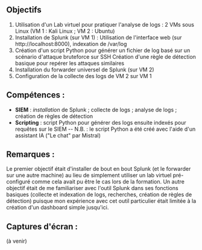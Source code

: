 
## Objectifs
1. Utilisation d'un Lab virtuel pour pratiquer l'analyse de logs : 2 VMs sous Linux (VM 1 : Kali Linux ; VM 2 : Ubuntu)
2. Installation de Splunk (sur VM 1) : Utilisation de l'interface web (sur http://localhost:8000), indexation de /var/log
3. Création d'un script Python pour générer un fichier de log basé sur un scénario d'attaque bruteforce sur SSH
   Création d'une règle de détection basique pour repérer les attaques similaires
5. Installation du forwarder universel de Splunk (sur VM 2)
6. Configuration de la collecte des logs de VM 2 sur VM 1


## Compétences :
- **SIEM** : *installation* de Splunk ; collecte de logs ; analyse de logs ; création de règles de détection
- **Scripting** : script Python pour générer des logs ensuite indexés pour requêtes sur le SIEM
  -- N.B. : le script Python a été créé avec l'aide d'un assistant IA ("Le chat" par Mistral)


## Remarques :
Le premier objectif était d'installer de bout en bout Splunk (et le forwarder sur une autre machine) au lieu de simplement utiliser un lab virtuel pré-configuré comme cela avait pu être le cas lors de la formation.
Un autre objectif était de me familiariser avec l'outil Splunk dans ses fonctions basiques (collecte et indexation de logs, recherches, création de règles de détection) puisque mon expérience avec cet outil particulier était limitée à la création d'un dashboard simple jusqu'ici.


## Captures d'écran :

(à venir)
